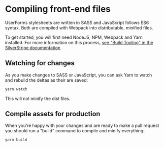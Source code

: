 # Compiling front-end files

UserForms stylesheets are written in SASS and JavaScript follows ES6 syntax. Both are compiled with Webpack into distributable, minified files.

To get started, you will first need NodeJS, NPM, Webpack and Yarn installed. For more information on this process, [see "Build Tooling" in the SilverStripe documentation](https://docs.silverstripe.org/en/4/contributing/build_tooling/).

## Watching for changes

As you make changes to SASS or JavaScript, you can ask Yarn to watch and rebuild the deltas as their are saved:

```sh
yarn watch
```

This will not minify the dist files.

## Compile assets for production

When you're happy with your changes and are ready to make a pull request you should run a "build" command to compile and minify everything:

```sh
yarn build
```
